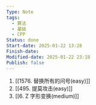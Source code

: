 ```yaml
---
Type: Note
tags: 
  - 算法
  - 基础
  - CPP
Status: done
Start-date: 2025-01-22 13:28
Finish-date: 
Modified-date: 2025-01-22 23:18
Publish: false
---
```


1. [[1576. 替换所有的问号(easy)]]
2. [[495. 提莫攻击(easy)]]
3. [[6. Z 字形变换(medium)]]


